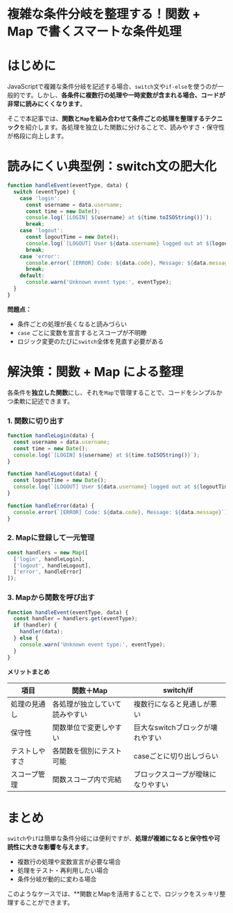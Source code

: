 # 複雑な条件分岐を整理する！関数 + Map で書くスマートな条件処理

# はじめに

JavaScriptで複雑な条件分岐を記述する場合、`switch`文や`if-else`を使うのが一般的です。しかし、**各条件に複数行の処理や一時変数が含まれる場合、コードが非常に読みにくくなります**。

そこで本記事では、**関数と`Map`を組み合わせて条件ごとの処理を整理するテクニック**を紹介します。各処理を独立した関数に分けることで、読みやすさ・保守性が格段に向上します。

# 読みにくい典型例：switch文の肥大化

```javascript
function handleEvent(eventType, data) {
  switch (eventType) {
    case 'login':
      const username = data.username;
      const time = new Date();
      console.log(`[LOGIN] ${username} at ${time.toISOString()}`);
      break;
    case 'logout':
      const logoutTime = new Date();
      console.log(`[LOGOUT] User ${data.username} logged out at ${logoutTime.toISOString()}`);
      break;
    case 'error':
      console.error(`[ERROR] Code: ${data.code}, Message: ${data.message}`);
      break;
    default:
      console.warn('Unknown event type:', eventType);
  }
}
```

**問題点：**

* 条件ごとの処理が長くなると読みづらい
* `case` ごとに変数を宣言するとスコープが不明瞭
* ロジック変更のたびに`switch`全体を見直す必要がある

# 解決策：関数 + Map による整理

各条件を**独立した関数**にし、それを`Map`で管理することで、コードをシンプルかつ柔軟に記述できます。

### 1. 関数に切り出す

```javascript
function handleLogin(data) {
  const username = data.username;
  const time = new Date();
  console.log(`[LOGIN] ${username} at ${time.toISOString()}`);
}

function handleLogout(data) {
  const logoutTime = new Date();
  console.log(`[LOGOUT] User ${data.username} logged out at ${logoutTime.toISOString()}`);
}

function handleError(data) {
  console.error(`[ERROR] Code: ${data.code}, Message: ${data.message}`);
}
```

### 2. Mapに登録して一元管理

```javascript
const handlers = new Map([
  ['login', handleLogin],
  ['logout', handleLogout],
  ['error', handleError]
]);
```

### 3. Mapから関数を呼び出す

```javascript
function handleEvent(eventType, data) {
  const handler = handlers.get(eventType);
  if (handler) {
    handler(data);
  } else {
    console.warn('Unknown event type:', eventType);
  }
}
```

**メリットまとめ**

| 項目      | 関数＋Map          | switch/if           |
| ------- | --------------- | ------------------- |
| 処理の見通し  | 各処理が独立していて読みやすい | 複数行になると見通しが悪い       |
| 保守性     | 関数単位で変更しやすい     | 巨大なswitchブロックが壊れやすい |
| テストしやすさ | 各関数を個別にテスト可能    | caseごとに切り出しづらい      |
| スコープ管理  | 関数スコープ内で完結      | ブロックスコープが曖昧になりやすい   |

# まとめ

`switch`や`if`は簡単な条件分岐には便利ですが、**処理が複雑になると保守性や可読性に大きな影響を与えます**。

* 複数行の処理や変数宣言が必要な場合
* 処理をテスト・再利用したい場合
* 条件分岐が動的に変わる場合

このようなケースでは、**関数とMapを活用することで、ロジックをスッキリ整理することができます。
